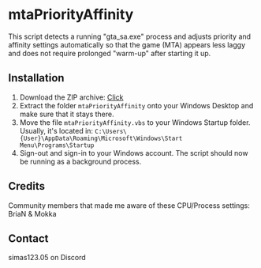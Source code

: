 # mtaPriorityAffinity

This script detects a running "gta_sa.exe" process and adjusts priority and affinity settings automatically so that the game (MTA) appears less laggy and does not require prolonged "warm-up" after starting it up.

## Installation

1. Download the ZIP archive: [Click](https://github.com/xSimas/mtaPriorityAffinity/releases/download/v1.0.0/mtaPriorityAffinity.zip)
2. Extract the folder `mtaPriorityAffinity` onto your Windows Desktop and make sure that it stays there.
3. Move the file `mtaPriorityAffinity.vbs` to your Windows Startup folder. Usually, it's located in: `C:\Users\{User}\AppData\Roaming\Microsoft\Windows\Start Menu\Programs\Startup`
4. Sign-out and sign-in to your Windows account. The script should now be running as a background process.

## Credits

Community members that made me aware of these CPU/Process settings: BriaN & Mokka

## Contact

simas123.05 on Discord